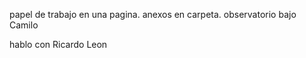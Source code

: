 papel de trabajo en una pagina.
anexos en carpeta.
observatorio bajo Camilo

hablo con Ricardo Leon
